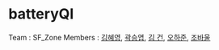 # batteryQI

Team : SF_Zone
Members : <a href = "https://github.com/hyeyeoung">김혜영</a>, <a href = "https://github.com/kyeob1107">곽승엽</a>, <a href = "https://github.com/Polar-Bear-Poby">김  건</a>, <a href = "https://github.com/hajun05">오하준</a>, <a href = "https://github.com/BWhale1010">조바울</a>
